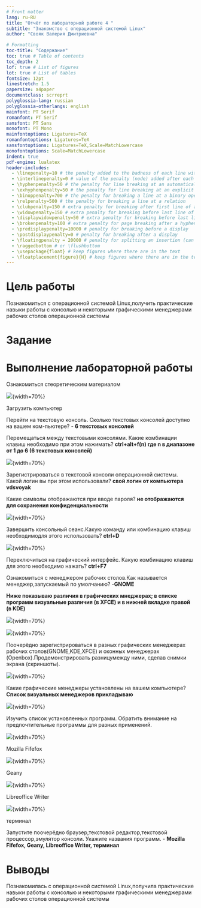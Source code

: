 ```yaml
---
# Front matter
lang: ru-RU
title: "Отчёт по лабораторной работе 4 "
subtitle: "Знакомство с операционной системой Linux"
author: "Свояк Валерия Дмитриевна"

# Formatting
toc-title: "Содержание"
toc: true # Table of contents
toc_depth: 2
lof: true # List of figures
lot: true # List of tables
fontsize: 12pt
linestretch: 1.5
papersize: a4paper
documentclass: scrreprt
polyglossia-lang: russian
polyglossia-otherlangs: english
mainfont: PT Serif
romanfont: PT Serif
sansfont: PT Sans
monofont: PT Mono
mainfontoptions: Ligatures=TeX
romanfontoptions: Ligatures=TeX
sansfontoptions: Ligatures=TeX,Scale=MatchLowercase
monofontoptions: Scale=MatchLowercase
indent: true
pdf-engine: lualatex
header-includes:
  - \linepenalty=10 # the penalty added to the badness of each line within a paragraph (no associated penalty node) Increasing the value makes tex try to have fewer lines in the paragraph.
  - \interlinepenalty=0 # value of the penalty (node) added after each line of a paragraph.
  - \hyphenpenalty=50 # the penalty for line breaking at an automatically inserted hyphen
  - \exhyphenpenalty=50 # the penalty for line breaking at an explicit hyphen
  - \binoppenalty=700 # the penalty for breaking a line at a binary operator
  - \relpenalty=500 # the penalty for breaking a line at a relation
  - \clubpenalty=150 # extra penalty for breaking after first line of a paragraph
  - \widowpenalty=150 # extra penalty for breaking before last line of a paragraph
  - \displaywidowpenalty=50 # extra penalty for breaking before last line before a display math
  - \brokenpenalty=100 # extra penalty for page breaking after a hyphenated line
  - \predisplaypenalty=10000 # penalty for breaking before a display
  - \postdisplaypenalty=0 # penalty for breaking after a display
  - \floatingpenalty = 20000 # penalty for splitting an insertion (can only be split footnote in standard LaTeX)
  - \raggedbottom # or \flushbottom
  - \usepackage{float} # keep figures where there are in the text
  - \floatplacement{figure}{H} # keep figures where there are in the text
---
```


# Цель работы

Познакомиться с операционной системой Linux,получить практические навыки работы с консолью и некоторыми графическими менеджерами рабочих столов операционной системы

# Задание


# Выполнение лабораторной работы

Ознакомиться стеоретическим материалом

![](img/img01.png){width=70%}

Загрузить компьютер

Перейти на текстовую консоль. Сколько текстовых консолей доступно на вашем ком-пьютере? - **6 текстовых консолей**

Перемещаться между текстовыми консолями. Какие комбинации клавиш необходимо при этом нажимать? **ctrl+alt+f(n) где n в диапазоне от 1 до 6 (6 текстовых консолей)**

![](img/img08.jpeg){width=70%}

Зарегистрироваться в текстовой консоли операционной системы. Какой логин вы при этом использовали? **свой логин от компьютера vdsvoyak**

Какие символы отображаются при вводе пароля? **не отображаются для сохранения конфиденциальности**

![](img/img09.jpg){width=70%}

Завершить консольный сеанс.Какую команду или комбинацию клавиш необходимодля этого использовать? **ctrl+D**

![](img/img01.png){width=70%}

Переключиться на графический интерфейс. Какую комбинацию клавиш для этого необходимо нажать? **ctrl+F7**

Ознакомиться с менеджером рабочих столов.Как называется менеджер,запускаемый по умолчанию? -**GNOME**

**Ниже показываю различия в графических мнеджерах; в списке программ визуальные различия (в XFCE) и в нижней вкладке правой (в KDE)**

![](img/img10.jpeg){width=70%}

![](img/img11.png){width=70%}

Поочерёдно зарегистрироваться в разных графических менеджерах рабочих столов(GNOME,KDE,XFCE) и оконных менеджерах (Openbox).Продемонстрировать разницумежду ними, сделав снимки экрана (скриншоты). 

![](img/img12.jpeg){width=70%}

Какие графические менеджеры установлены на вашем компьютере? **Список визуальных менеджеров прикладываю**

![](img/img02.png){width=70%}

Изучить список установленных программ. Обратить внимание на предпочтительные программы для разных применений. 

![](img/img03.png){width=70%}

Mozilla Fifefox

![](img/img04.png){width=70%}

Geany

![](img/img05.png){width=70%}

Libreoffice Writer

![](img/img07.png){width=70%}

терминал

Запустите поочерёдно браузер,текстовой редактор,текстовой процессор,эмулятор консоли. Укажите названия программ. - **Mozilla Fifefox, Geany, Libreoffice Writer, терминал**





# Выводы

Познакомилась с операционной системой Linux,получила практические навыки работы с консолью и некоторыми графическими менеджерами рабочих столов операционной системы
